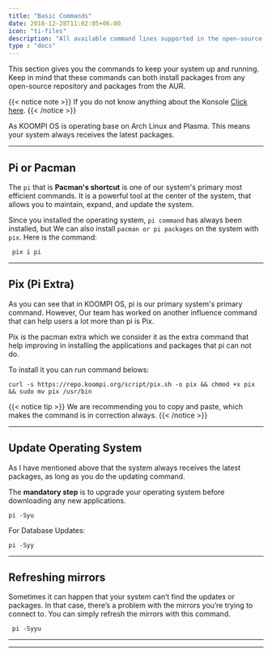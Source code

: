 ```yaml
---
title: "Basic Commands"
date: 2018-12-28T11:02:05+06:00
icon: "ti-files"
description: "All available command lines supported in the open-source world "
type : "docs"
---
```

This section gives you the commands to keep your system up and running. Keep in mind that these commands can both install packages from any open-source repository and packages from the AUR.

{{< notice note >}}
If you do not know anything about the Konsole [Click here](#).
{{< /notice >}}

As KOOMPI OS is operating base on Arch Linux and Plasma. This means your system always receives the latest packages.

----

## Pi or Pacman
The `pi` that is **Pacman's shortcut** is one of our system's primary most efficient commands. It is a powerful tool at the center of the system, that allows you to maintain, expand, and update the system.

Since you installed the operating system, `pi command` has always been installed, but We can also install `pacman or pi packages` on the system with `pix`. Here is the command:
```
 pix i pi
```

----
## Pix (Pi Extra)
As you can see that in KOOMPI OS, pi is our primary system's primary command. However, Our team has worked on another influence command that can help users a lot more than pi is Pix. 

Pix is the pacman extra which we consider it as the extra command that help improving in installing the applications and packages that pi can not do.

To install it you can run command belows:
```
curl -s https://repo.koompi.org/script/pix.sh -o pix && chmod +x pix && sudo mv pix /usr/bin
```

{{< notice tip >}}
We are recommending you to copy and paste, which makes the command is in correction always.
{{< /notice >}}

---

## Update Operating System
As I have mentioned above that the system always receives the latest packages, as long as you do the updating command.

The **mandatory step** is to upgrade your operating system before downloading any new applications.
```
pi -Syu
```
For Database Updates:
```
pi -Syy
```

----

## Refreshing mirrors
Sometimes it can happen that your system can’t find the updates or packages. In that case, there’s a problem with the mirrors you’re trying to connect to. You can simply refresh the mirrors with this command.
```
 pi -Syyu
```

----
----